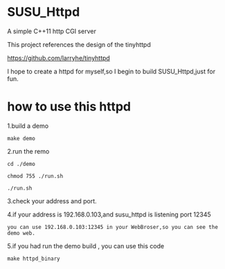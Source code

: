 # SUSU_Httpd
A simple C++11 http CGI server

This project references the design of the tinyhttpd

https://github.com/larryhe/tinyhttpd

I hope to create a httpd for myself,so I begin to build SUSU_Httpd,just for fun.

# how to use this httpd

1.build a demo

	make demo
	
2.run the remo

	cd ./demo
	
	chmod 755 ./run.sh
	
	./run.sh
	
3.check your address and port.

	
4.if your address is 192.168.0.103,and susu_httpd is listening port 12345

	you can use 192.168.0.103:12345 in your WebBroser,so you can see the demo web.
	

5.if you had run the demo build , you can use this code

	make httpd_binary